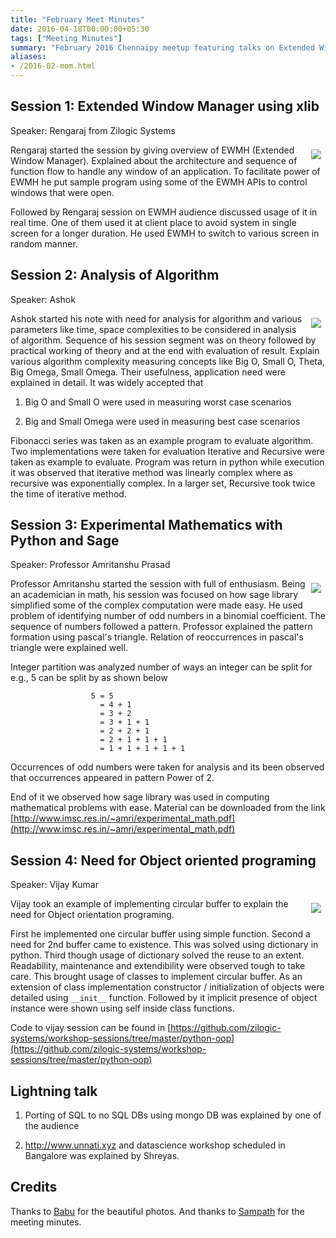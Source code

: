 ```yaml
---
title: "February Meet Minutes"
date: 2016-04-18T00:00:00+05:30
tags: ["Meeting Minutes"]
summary: "February 2016 Chennaipy meetup featuring talks on Extended Window Manager, algorithms, and Python applications."
aliases:
- /2016-02-mom.html
---
```


## Session 1: Extended Window Manager using xlib

Speaker: Rengaraj from Zilogic Systems

<a
href="http://photos2.meetupstatic.com/photos/event/9/8/c/7/highres_447399111.jpeg"><img
style="float:right; margin:0.5em" src="http://photos4.meetupstatic.com/photos/event/9/8/c/7/event_447399111.jpeg"></img></a>

Rengaraj started the session by giving overview of EWMH (Extended
Window Manager).  Explained about the architecture and sequence of
function flow to handle any window of an application. To facilitate
power of EWMH he put sample program using some of the EWMH APIs to
control windows that were open.

Followed by Rengaraj session on EWMH audience discussed usage of it in
real time. One of them used it at client place to avoid system in
single screen for a longer duration. He used EWMH to switch to various
screen in random manner.

## Session 2: Analysis of Algorithm

Speaker: Ashok

<a
href="http://photos4.meetupstatic.com/photos/event/9/9/0/2/highres_447399170.jpeg"><img
style="float:right; margin:0.5em"
src="http://photos4.meetupstatic.com/photos/event/9/9/0/2/event_447399170.jpeg"></img></a>

Ashok started his note with need for analysis for algorithm and
various parameters like time, space complexities to be considered in
analysis of algorithm. Sequence of his session segment was on theory
followed by practical working of theory and at the end with evaluation
of result.  Explain various algorithm complexity measuring concepts
like Big O, Small O, Theta, Big Omega, Small Omega. Their usefulness,
application need were explained in detail. It was widely accepted that

  1. Big O and Small O were used in measuring worst case scenarios

  2. Big and Small Omega were used in measuring best case scenarios
    
Fibonacci series was taken as an example program to evaluate
algorithm. Two implementations were taken for evaluation Iterative and
Recursive were taken as example to evaluate.  Program was return in
python while execution it was observed that iterative method was
linearly complex where as recursive was exponentially complex. In a
larger set, Recursive took twice the time of iterative method.

## Session 3: Experimental Mathematics with Python and Sage

Speaker: Professor Amritanshu Prasad

<a
href="http://photos1.meetupstatic.com/photos/event/9/9/4/6/highres_447399238.jpeg"><img
style="float:right; margin:0.5em"
src="http://photos1.meetupstatic.com/photos/event/9/9/4/6/event_447399238.jpeg"></img></a>

Professor Amritanshu started the session with full of
enthusiasm. Being an academician in math, his session was focused on
how sage library simplified some of the complex computation were made
easy. He used problem of identifying number of odd numbers in a
binomial coefficient. The sequence of numbers followed a
pattern. Professor explained the pattern formation using pascal's
triangle. Relation of reoccurrences in pascal's triangle were
explained well.

Integer partition was analyzed number of ways an integer can be split
for e.g., 5 can be split by as shown below

                      5 = 5
                        = 4 + 1
                        = 3 + 2
                        = 3 + 1 + 1
                        = 2 + 2 + 1
                        = 2 + 1 + 1 + 1
                        = 1 + 1 + 1 + 1 + 1

Occurrences of odd numbers were taken for analysis and its been
observed that occurrences appeared in pattern Power of 2.

End of it we observed how sage library was used in computing
mathematical problems with ease. Material can be downloaded from the
link
[http://www.imsc.res.in/~amri/experimental_math.pdf](http://www.imsc.res.in/~amri/experimental_math.pdf)

## Session 4: Need for Object oriented programing

Speaker: Vijay Kumar

<a
href="http://photos1.meetupstatic.com/photos/event/9/9/5/1/highres_447399249.jpeg"><img
style="float:right; margin:0.5em"
src="http://photos1.meetupstatic.com/photos/event/9/9/5/1/event_447399249.jpeg"></img></a>

Vijay took an example of implementing circular buffer to explain the
need for Object orientation programing.

First he implemented one circular buffer using simple function.
Second a need for 2nd buffer came to existence. This was solved using
dictionary in python.  Third though usage of dictionary solved the
reuse to an extent. Readability, maintenance and extendibility were
observed tough to take care. This brought usage of classes to
implement circular buffer. As an extension of class implementation
constructor / initialization of objects were detailed using `__init__`
function. Followed by it implicit presence of object instance were
shown using self inside class functions.

Code to vijay session can be found in
[https://github.com/zilogic-systems/workshop-sessions/tree/master/python-oop](https://github.com/zilogic-systems/workshop-sessions/tree/master/python-oop)

## Lightning talk

  1. Porting of SQL to no SQL DBs using mongo DB was explained by
     one of the audience

  2. http://www.unnati.xyz and datascience workshop scheduled in
     Bangalore was explained by Shreyas.

## Credits

Thanks to [Babu](http://www.meetup.com/Chennaipy/members/177868122/)
for the beautiful photos. And thanks to
[Sampath](http://www.meetup.com/Chennaipy/members/188158663/) for the
meeting minutes.
